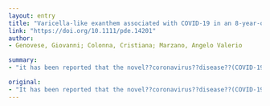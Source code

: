```yaml
---
layout: entry
title: "Varicella-like exanthem associated with COVID-19 in an 8-year-old girl: A diagnostic clue?"
link: "https://doi.org/10.1111/pde.14201"
author:
- Genovese, Giovanni; Colonna, Cristiana; Marzano, Angelo Valerio

summary:
- "it has been reported that the novel??coronavirus??disease??(COVID-19) may be associated with a papulovesicular exanthem predominantly involving the trunk. We present an 8-year-old girl with mild systemic symptoms. A case of COVID-associated varicella-like exanthe may be linked to a involving a trunk - a case of a variant."

original:
- "It has been reported that the novel??coronavirus??disease??(COVID-19) may be associated with a papulovesicular exanthem predominantly involving the trunk. We hereby present a case of COVID-19-associated varicella-like exanthem in an 8-year-old girl with mild systemic symptoms."
---
```


